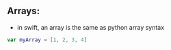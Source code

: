 
## Arrays:
- in swift, an array is the same as python array syntax
```swift
var myArray = [1, 2, 3, 4]
```